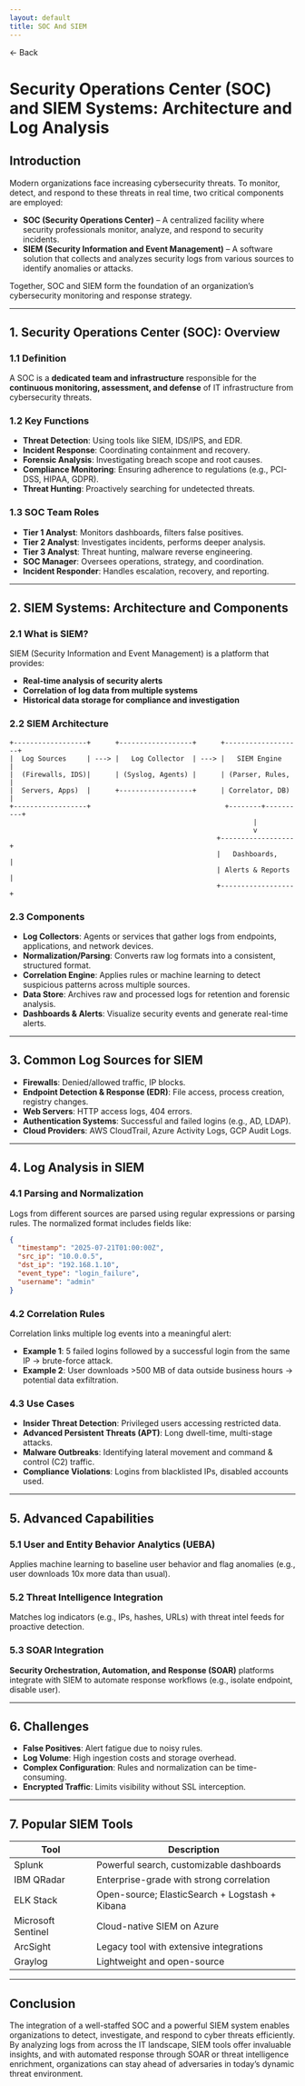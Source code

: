```yaml
---
layout: default 
title: SOC And SIEM
---
```


<a href="https://anish7610.github.io/technical-writeups" style="text-decoration: none;">← Back</a>


# Security Operations Center (SOC) and SIEM Systems: Architecture and Log Analysis

## Introduction

Modern organizations face increasing cybersecurity threats. To monitor, detect, and respond to these threats in real time, two critical components are employed:

* **SOC (Security Operations Center)** – A centralized facility where security professionals monitor, analyze, and respond to security incidents.
* **SIEM (Security Information and Event Management)** – A software solution that collects and analyzes security logs from various sources to identify anomalies or attacks.

Together, SOC and SIEM form the foundation of an organization’s cybersecurity monitoring and response strategy.

---

## 1. Security Operations Center (SOC): Overview

### 1.1 Definition

A SOC is a **dedicated team and infrastructure** responsible for the **continuous monitoring, assessment, and defense** of IT infrastructure from cybersecurity threats.

### 1.2 Key Functions

* **Threat Detection**: Using tools like SIEM, IDS/IPS, and EDR.
* **Incident Response**: Coordinating containment and recovery.
* **Forensic Analysis**: Investigating breach scope and root causes.
* **Compliance Monitoring**: Ensuring adherence to regulations (e.g., PCI-DSS, HIPAA, GDPR).
* **Threat Hunting**: Proactively searching for undetected threats.

### 1.3 SOC Team Roles

* **Tier 1 Analyst**: Monitors dashboards, filters false positives.
* **Tier 2 Analyst**: Investigates incidents, performs deeper analysis.
* **Tier 3 Analyst**: Threat hunting, malware reverse engineering.
* **SOC Manager**: Oversees operations, strategy, and coordination.
* **Incident Responder**: Handles escalation, recovery, and reporting.

---

## 2. SIEM Systems: Architecture and Components

### 2.1 What is SIEM?

SIEM (Security Information and Event Management) is a platform that provides:

* **Real-time analysis of security alerts**
* **Correlation of log data from multiple systems**
* **Historical data storage for compliance and investigation**

### 2.2 SIEM Architecture

```plaintext
+------------------+      +------------------+      +-------------------+
|  Log Sources     | ---> |   Log Collector  | ---> |   SIEM Engine     |
|  (Firewalls, IDS)|      | (Syslog, Agents) |      | (Parser, Rules,   |
|  Servers, Apps)  |      +------------------+      | Correlator, DB)   |
+------------------+                                 +--------+----------+
                                                            |
                                                            v
                                                   +------------------+
                                                   |   Dashboards,    |
                                                   | Alerts & Reports |
                                                   +------------------+
```

### 2.3 Components

* **Log Collectors**: Agents or services that gather logs from endpoints, applications, and network devices.
* **Normalization/Parsing**: Converts raw log formats into a consistent, structured format.
* **Correlation Engine**: Applies rules or machine learning to detect suspicious patterns across multiple sources.
* **Data Store**: Archives raw and processed logs for retention and forensic analysis.
* **Dashboards & Alerts**: Visualize security events and generate real-time alerts.

---

## 3. Common Log Sources for SIEM

* **Firewalls**: Denied/allowed traffic, IP blocks.
* **Endpoint Detection & Response (EDR)**: File access, process creation, registry changes.
* **Web Servers**: HTTP access logs, 404 errors.
* **Authentication Systems**: Successful and failed logins (e.g., AD, LDAP).
* **Cloud Providers**: AWS CloudTrail, Azure Activity Logs, GCP Audit Logs.

---

## 4. Log Analysis in SIEM

### 4.1 Parsing and Normalization

Logs from different sources are parsed using regular expressions or parsing rules. The normalized format includes fields like:

```json
{
  "timestamp": "2025-07-21T01:00:00Z",
  "src_ip": "10.0.0.5",
  "dst_ip": "192.168.1.10",
  "event_type": "login_failure",
  "username": "admin"
}
```

### 4.2 Correlation Rules

Correlation links multiple log events into a meaningful alert:

* **Example 1**: 5 failed logins followed by a successful login from the same IP → brute-force attack.
* **Example 2**: User downloads >500 MB of data outside business hours → potential data exfiltration.

### 4.3 Use Cases

* **Insider Threat Detection**: Privileged users accessing restricted data.
* **Advanced Persistent Threats (APT)**: Long dwell-time, multi-stage attacks.
* **Malware Outbreaks**: Identifying lateral movement and command & control (C2) traffic.
* **Compliance Violations**: Logins from blacklisted IPs, disabled accounts used.

---

## 5. Advanced Capabilities

### 5.1 User and Entity Behavior Analytics (UEBA)

Applies machine learning to baseline user behavior and flag anomalies (e.g., user downloads 10x more data than usual).

### 5.2 Threat Intelligence Integration

Matches log indicators (e.g., IPs, hashes, URLs) with threat intel feeds for proactive detection.

### 5.3 SOAR Integration

**Security Orchestration, Automation, and Response (SOAR)** platforms integrate with SIEM to automate response workflows (e.g., isolate endpoint, disable user).

---

## 6. Challenges

* **False Positives**: Alert fatigue due to noisy rules.
* **Log Volume**: High ingestion costs and storage overhead.
* **Complex Configuration**: Rules and normalization can be time-consuming.
* **Encrypted Traffic**: Limits visibility without SSL interception.

---

## 7. Popular SIEM Tools

| Tool               | Description                                    |
| ------------------ | ---------------------------------------------- |
| Splunk             | Powerful search, customizable dashboards       |
| IBM QRadar         | Enterprise-grade with strong correlation       |
| ELK Stack          | Open-source; ElasticSearch + Logstash + Kibana |
| Microsoft Sentinel | Cloud-native SIEM on Azure                     |
| ArcSight           | Legacy tool with extensive integrations        |
| Graylog            | Lightweight and open-source                    |

---

## Conclusion

The integration of a well-staffed SOC and a powerful SIEM system enables organizations to detect, investigate, and respond to cyber threats efficiently. By analyzing logs from across the IT landscape, SIEM tools offer invaluable insights, and with automated response through SOAR or threat intelligence enrichment, organizations can stay ahead of adversaries in today’s dynamic threat environment.
